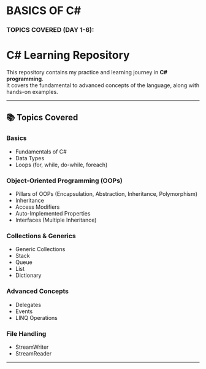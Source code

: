 # BASICS OF C#

### TOPICS COVERED (DAY 1-6):

# C# Learning Repository  

This repository contains my practice and learning journey in **C# programming**.  
It covers the fundamental to advanced concepts of the language, along with hands-on examples.  

---

## 📚 Topics Covered  

### Basics
- Fundamentals of C#
- Data Types
- Loops (for, while, do-while, foreach)

### Object-Oriented Programming (OOPs)
- Pillars of OOPs (Encapsulation, Abstraction, Inheritance, Polymorphism)
- Inheritance
- Access Modifiers
- Auto-Implemented Properties
- Interfaces (Multiple Inheritance)

### Collections & Generics
- Generic Collections
- Stack
- Queue
- List
- Dictionary

### Advanced Concepts
- Delegates
- Events
- LINQ Operations

### File Handling
- StreamWriter
- StreamReader  

---
